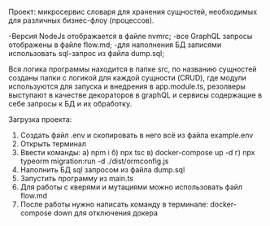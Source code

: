 Проект:
    микросервис словаря для хранения сущностей, необходимых для различных бизнес-флоу (процессов). 

  -Версия NodeJs отображается в файле nvmrc;
  -все GraphQL запросы отображены в файле flow.md;
  -для наполнения БД записями использовать sql-запрос из файла dump.sql;

  Вся логика программы находится в папке src, по названию сущностей созданы папки с логикой для каждой сущности (CRUD),
где модули используются для запуска и внедрения в app.module.ts, резолверы выступают в качестве декораторов в graphQL и
сервисы содержащие в себе запросы к БД и их обработку. 

Загрузка проекта:
  1. Создать файл .env и скопировать в него всё из файла example.env
  2. Открыть терминал
  3. Ввести команды:
    а) npm i
    б) npx tsc
    в) docker-compose up -d
    г) npx typeorm migration:run -d ./dist/ormconfig.js
  4. Наполнить БД sql запросом из файла dump.sql
  5. Запустить программу из main.ts
  6. Для работы с кверями и мутациями можно использовать файл flow.md
  7. После работы нужно написать команду в терминале: docker-compose down для отключения докера